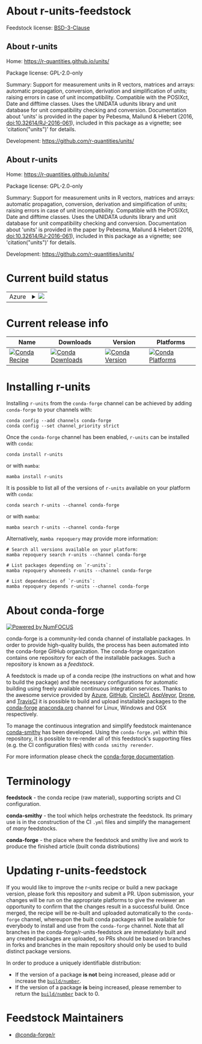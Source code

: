 About r-units-feedstock
=======================

Feedstock license: [BSD-3-Clause](https://github.com/conda-forge/r-units-feedstock/blob/main/LICENSE.txt)


About r-units
-------------

Home: https://r-quantities.github.io/units/

Package license: GPL-2.0-only

Summary: Support for measurement units in R vectors, matrices and arrays: automatic propagation, conversion, derivation and simplification of units; raising errors in case of unit incompatibility. Compatible with the POSIXct, Date and difftime classes. Uses the UNIDATA udunits library and unit database for unit compatibility checking and conversion. Documentation about 'units' is provided in the paper by Pebesma, Mailund & Hiebert (2016, <doi:10.32614/RJ-2016-061>), included in this package as a vignette; see 'citation("units")' for details.

Development: https://github.com/r-quantities/units/

About r-units
-------------

Home: https://r-quantities.github.io/units/

Package license: GPL-2.0-only

Summary: Support for measurement units in R vectors, matrices and arrays: automatic propagation, conversion, derivation and simplification of units; raising errors in case of unit incompatibility. Compatible with the POSIXct, Date and difftime classes. Uses the UNIDATA udunits library and unit database for unit compatibility checking and conversion. Documentation about 'units' is provided in the paper by Pebesma, Mailund & Hiebert (2016, <doi:10.32614/RJ-2016-061>), included in this package as a vignette; see 'citation("units")' for details.

Development: https://github.com/r-quantities/units/

Current build status
====================


<table>
    
  <tr>
    <td>Azure</td>
    <td>
      <details>
        <summary>
          <a href="https://dev.azure.com/conda-forge/feedstock-builds/_build/latest?definitionId=1766&branchName=main">
            <img src="https://dev.azure.com/conda-forge/feedstock-builds/_apis/build/status/r-units-feedstock?branchName=main">
          </a>
        </summary>
        <table>
          <thead><tr><th>Variant</th><th>Status</th></tr></thead>
          <tbody><tr>
              <td>linux_64_r_base4.3</td>
              <td>
                <a href="https://dev.azure.com/conda-forge/feedstock-builds/_build/latest?definitionId=1766&branchName=main">
                  <img src="https://dev.azure.com/conda-forge/feedstock-builds/_apis/build/status/r-units-feedstock?branchName=main&jobName=linux&configuration=linux%20linux_64_r_base4.3" alt="variant">
                </a>
              </td>
            </tr><tr>
              <td>linux_64_r_base4.4</td>
              <td>
                <a href="https://dev.azure.com/conda-forge/feedstock-builds/_build/latest?definitionId=1766&branchName=main">
                  <img src="https://dev.azure.com/conda-forge/feedstock-builds/_apis/build/status/r-units-feedstock?branchName=main&jobName=linux&configuration=linux%20linux_64_r_base4.4" alt="variant">
                </a>
              </td>
            </tr><tr>
              <td>linux_aarch64_r_base4.3</td>
              <td>
                <a href="https://dev.azure.com/conda-forge/feedstock-builds/_build/latest?definitionId=1766&branchName=main">
                  <img src="https://dev.azure.com/conda-forge/feedstock-builds/_apis/build/status/r-units-feedstock?branchName=main&jobName=linux&configuration=linux%20linux_aarch64_r_base4.3" alt="variant">
                </a>
              </td>
            </tr><tr>
              <td>linux_aarch64_r_base4.4</td>
              <td>
                <a href="https://dev.azure.com/conda-forge/feedstock-builds/_build/latest?definitionId=1766&branchName=main">
                  <img src="https://dev.azure.com/conda-forge/feedstock-builds/_apis/build/status/r-units-feedstock?branchName=main&jobName=linux&configuration=linux%20linux_aarch64_r_base4.4" alt="variant">
                </a>
              </td>
            </tr><tr>
              <td>linux_ppc64le_r_base4.3</td>
              <td>
                <a href="https://dev.azure.com/conda-forge/feedstock-builds/_build/latest?definitionId=1766&branchName=main">
                  <img src="https://dev.azure.com/conda-forge/feedstock-builds/_apis/build/status/r-units-feedstock?branchName=main&jobName=linux&configuration=linux%20linux_ppc64le_r_base4.3" alt="variant">
                </a>
              </td>
            </tr><tr>
              <td>linux_ppc64le_r_base4.4</td>
              <td>
                <a href="https://dev.azure.com/conda-forge/feedstock-builds/_build/latest?definitionId=1766&branchName=main">
                  <img src="https://dev.azure.com/conda-forge/feedstock-builds/_apis/build/status/r-units-feedstock?branchName=main&jobName=linux&configuration=linux%20linux_ppc64le_r_base4.4" alt="variant">
                </a>
              </td>
            </tr><tr>
              <td>osx_64_r_base4.3</td>
              <td>
                <a href="https://dev.azure.com/conda-forge/feedstock-builds/_build/latest?definitionId=1766&branchName=main">
                  <img src="https://dev.azure.com/conda-forge/feedstock-builds/_apis/build/status/r-units-feedstock?branchName=main&jobName=osx&configuration=osx%20osx_64_r_base4.3" alt="variant">
                </a>
              </td>
            </tr><tr>
              <td>osx_64_r_base4.4</td>
              <td>
                <a href="https://dev.azure.com/conda-forge/feedstock-builds/_build/latest?definitionId=1766&branchName=main">
                  <img src="https://dev.azure.com/conda-forge/feedstock-builds/_apis/build/status/r-units-feedstock?branchName=main&jobName=osx&configuration=osx%20osx_64_r_base4.4" alt="variant">
                </a>
              </td>
            </tr><tr>
              <td>osx_arm64_r_base4.3</td>
              <td>
                <a href="https://dev.azure.com/conda-forge/feedstock-builds/_build/latest?definitionId=1766&branchName=main">
                  <img src="https://dev.azure.com/conda-forge/feedstock-builds/_apis/build/status/r-units-feedstock?branchName=main&jobName=osx&configuration=osx%20osx_arm64_r_base4.3" alt="variant">
                </a>
              </td>
            </tr><tr>
              <td>osx_arm64_r_base4.4</td>
              <td>
                <a href="https://dev.azure.com/conda-forge/feedstock-builds/_build/latest?definitionId=1766&branchName=main">
                  <img src="https://dev.azure.com/conda-forge/feedstock-builds/_apis/build/status/r-units-feedstock?branchName=main&jobName=osx&configuration=osx%20osx_arm64_r_base4.4" alt="variant">
                </a>
              </td>
            </tr><tr>
              <td>win_64_r_base4.3</td>
              <td>
                <a href="https://dev.azure.com/conda-forge/feedstock-builds/_build/latest?definitionId=1766&branchName=main">
                  <img src="https://dev.azure.com/conda-forge/feedstock-builds/_apis/build/status/r-units-feedstock?branchName=main&jobName=win&configuration=win%20win_64_r_base4.3" alt="variant">
                </a>
              </td>
            </tr><tr>
              <td>win_64_r_base4.4</td>
              <td>
                <a href="https://dev.azure.com/conda-forge/feedstock-builds/_build/latest?definitionId=1766&branchName=main">
                  <img src="https://dev.azure.com/conda-forge/feedstock-builds/_apis/build/status/r-units-feedstock?branchName=main&jobName=win&configuration=win%20win_64_r_base4.4" alt="variant">
                </a>
              </td>
            </tr>
          </tbody>
        </table>
      </details>
    </td>
  </tr>
</table>

Current release info
====================

| Name | Downloads | Version | Platforms |
| --- | --- | --- | --- |
| [![Conda Recipe](https://img.shields.io/badge/recipe-r--units-green.svg)](https://anaconda.org/conda-forge/r-units) | [![Conda Downloads](https://img.shields.io/conda/dn/conda-forge/r-units.svg)](https://anaconda.org/conda-forge/r-units) | [![Conda Version](https://img.shields.io/conda/vn/conda-forge/r-units.svg)](https://anaconda.org/conda-forge/r-units) | [![Conda Platforms](https://img.shields.io/conda/pn/conda-forge/r-units.svg)](https://anaconda.org/conda-forge/r-units) |

Installing r-units
==================

Installing `r-units` from the `conda-forge` channel can be achieved by adding `conda-forge` to your channels with:

```
conda config --add channels conda-forge
conda config --set channel_priority strict
```

Once the `conda-forge` channel has been enabled, `r-units` can be installed with `conda`:

```
conda install r-units
```

or with `mamba`:

```
mamba install r-units
```

It is possible to list all of the versions of `r-units` available on your platform with `conda`:

```
conda search r-units --channel conda-forge
```

or with `mamba`:

```
mamba search r-units --channel conda-forge
```

Alternatively, `mamba repoquery` may provide more information:

```
# Search all versions available on your platform:
mamba repoquery search r-units --channel conda-forge

# List packages depending on `r-units`:
mamba repoquery whoneeds r-units --channel conda-forge

# List dependencies of `r-units`:
mamba repoquery depends r-units --channel conda-forge
```


About conda-forge
=================

[![Powered by
NumFOCUS](https://img.shields.io/badge/powered%20by-NumFOCUS-orange.svg?style=flat&colorA=E1523D&colorB=007D8A)](https://numfocus.org)

conda-forge is a community-led conda channel of installable packages.
In order to provide high-quality builds, the process has been automated into the
conda-forge GitHub organization. The conda-forge organization contains one repository
for each of the installable packages. Such a repository is known as a *feedstock*.

A feedstock is made up of a conda recipe (the instructions on what and how to build
the package) and the necessary configurations for automatic building using freely
available continuous integration services. Thanks to the awesome service provided by
[Azure](https://azure.microsoft.com/en-us/services/devops/), [GitHub](https://github.com/),
[CircleCI](https://circleci.com/), [AppVeyor](https://www.appveyor.com/),
[Drone](https://cloud.drone.io/welcome), and [TravisCI](https://travis-ci.com/)
it is possible to build and upload installable packages to the
[conda-forge](https://anaconda.org/conda-forge) [anaconda.org](https://anaconda.org/)
channel for Linux, Windows and OSX respectively.

To manage the continuous integration and simplify feedstock maintenance
[conda-smithy](https://github.com/conda-forge/conda-smithy) has been developed.
Using the ``conda-forge.yml`` within this repository, it is possible to re-render all of
this feedstock's supporting files (e.g. the CI configuration files) with ``conda smithy rerender``.

For more information please check the [conda-forge documentation](https://conda-forge.org/docs/).

Terminology
===========

**feedstock** - the conda recipe (raw material), supporting scripts and CI configuration.

**conda-smithy** - the tool which helps orchestrate the feedstock.
                   Its primary use is in the construction of the CI ``.yml`` files
                   and simplify the management of *many* feedstocks.

**conda-forge** - the place where the feedstock and smithy live and work to
                  produce the finished article (built conda distributions)


Updating r-units-feedstock
==========================

If you would like to improve the r-units recipe or build a new
package version, please fork this repository and submit a PR. Upon submission,
your changes will be run on the appropriate platforms to give the reviewer an
opportunity to confirm that the changes result in a successful build. Once
merged, the recipe will be re-built and uploaded automatically to the
`conda-forge` channel, whereupon the built conda packages will be available for
everybody to install and use from the `conda-forge` channel.
Note that all branches in the conda-forge/r-units-feedstock are
immediately built and any created packages are uploaded, so PRs should be based
on branches in forks and branches in the main repository should only be used to
build distinct package versions.

In order to produce a uniquely identifiable distribution:
 * If the version of a package **is not** being increased, please add or increase
   the [``build/number``](https://docs.conda.io/projects/conda-build/en/latest/resources/define-metadata.html#build-number-and-string).
 * If the version of a package **is** being increased, please remember to return
   the [``build/number``](https://docs.conda.io/projects/conda-build/en/latest/resources/define-metadata.html#build-number-and-string)
   back to 0.

Feedstock Maintainers
=====================

* [@conda-forge/r](https://github.com/conda-forge/r/)

